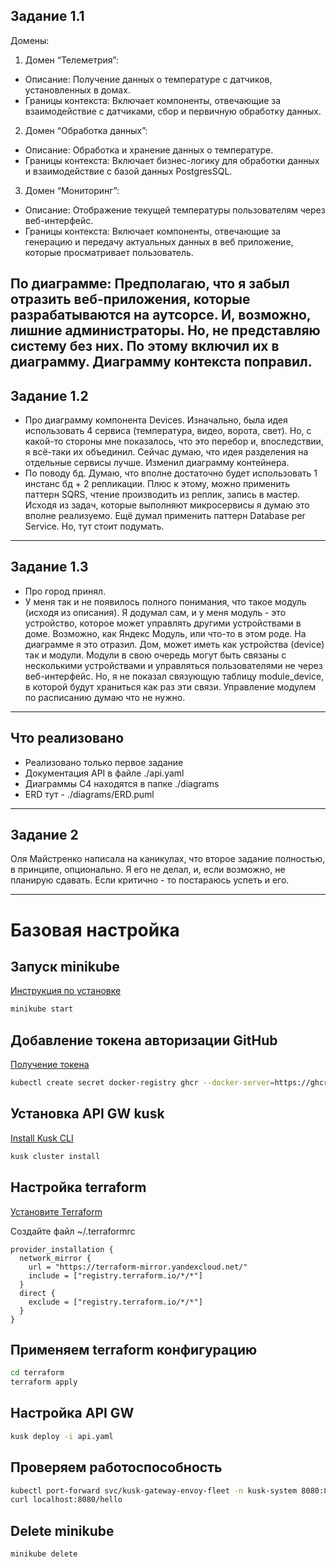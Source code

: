 ## Задание 1.1

Домены:

1. Домен “Телеметрия”:

- Описание: Получение данных о температуре с датчиков, установленных в домах.
- Границы контекста: Включает компоненты, отвечающие за взаимодействие с датчиками, сбор и первичную обработку данных.

2. Домен “Обработка данных”:

- Описание: Обработка и хранение данных о температуре.
- Границы контекста: Включает бизнес-логику для обработки данных и взаимодействие с базой данных PostgresSQL.

3. Домен “Мониторинг”:

- Описание: Отображение текущей температуры пользователям через веб-интерфейс.
- Границы контекста: Включает компоненты, отвечающие за генерацию и передачу актуальных данных в веб приложение, которые
  просматривает пользователь.

По диаграмме: Предполагаю, что я забыл отразить веб-приложения, которые разрабатываются на аутсорсе. И, возможно, лишние
администраторы. Но, не представляю систему без них. По этому включил их в диаграмму. Диаграмму контекста поправил.
---

## Задание 1.2

- Про диаграмму компонента Devices. Изначально, была идея использовать 4 сервиса (температура, видео, ворота, свет). Но,
  с какой-то стороны мне показалось, что это перебор и, впоследствии, я всё-таки их объединил. Сейчас думаю, что идея
  разделения на отдельные сервисы лучше. Изменил диаграмму контейнера.
- По поводу бд. Думаю, что вполне достаточно будет использовать 1 инстанс бд + 2 репликации. Плюс к этому, можно
  применить паттерн SQRS, чтение производить из реплик, запись в мастер. Исходя из задач, которые выполняют микросервисы
  я думаю это вполне реализуемо. Ещё думал применить паттерн Database per Service. Но, тут стоит подумать.

---

## Задание 1.3

- Про город принял.
- У меня так и не появилось полного понимания, что такое модуль (исходя из описания). Я додумал сам, и у меня модуль -
  это устройство, которое может управлять другими устройствами в доме. Возможно, как Яндекс Модуль, или что-то в этом
  роде. На диаграмме я это отразил. Дом, может иметь как устройства (device) так и модули. Модули в свою очередь могут
  быть связаны с несколькими устройствами и управляться пользователями не через веб-интерфейс. Но, я не показал
  связующую таблицу
  module_device, в которой будут храниться как раз эти связи. Управление модулем по расписанию думаю что не нужно.

---

## Что реализовано

- Реализовано только первое задание
- Документация API в файле ./api.yaml
- Диаграммы C4 находятся в папке ./diagrams
- ERD тут - ./diagrams/ERD.puml

---

## Задание 2

Оля Майстренко написала на каникулах, что второе задание полностью, в принципе, опционально. Я его не делал, и, если возможно, не
планирую сдавать. Если критично - то постараюсь успеть и его.

---

# Базовая настройка

## Запуск minikube

[Инструкция по установке](https://minikube.sigs.k8s.io/docs/start/)

```bash
minikube start
```

## Добавление токена авторизации GitHub

[Получение токена](https://github.com/settings/tokens/new)

```bash
kubectl create secret docker-registry ghcr --docker-server=https://ghcr.io --docker-username=<github_username> --docker-password=<github_token> -n default
```

## Установка API GW kusk

[Install Kusk CLI](https://docs.kusk.io/getting-started/install-kusk-cli)

```bash
kusk cluster install
```

## Настройка terraform

[Установите Terraform](https://yandex.cloud/ru/docs/tutorials/infrastructure-management/terraform-quickstart#install-terraform)

Создайте файл ~/.terraformrc

```hcl
provider_installation {
  network_mirror {
    url = "https://terraform-mirror.yandexcloud.net/"
    include = ["registry.terraform.io/*/*"]
  }
  direct {
    exclude = ["registry.terraform.io/*/*"]
  }
}
```

## Применяем terraform конфигурацию

```bash
cd terraform
terraform apply
```

## Настройка API GW

```bash
kusk deploy -i api.yaml
```

## Проверяем работоспособность

```bash
kubectl port-forward svc/kusk-gateway-envoy-fleet -n kusk-system 8080:80
curl localhost:8080/hello
```

## Delete minikube

```bash
minikube delete
```
